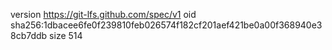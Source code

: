 version https://git-lfs.github.com/spec/v1
oid sha256:1dbacee6fe0f239810feb026574f182cf201aef421be0a00f368940e38cb7ddb
size 514
